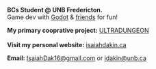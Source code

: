 **BCs Student @ UNB Fredericton.** </br>
Game dev with [Godot](https://godotengine.org/) & [friends](https://github.com/NYounggg) for fun!
</br>

**My primary cooprative project:**
[ULTRADUNGEON](https://github.com/NYounggg/dungeon_game)
</br></br>
**Visit my personal website:**
[isaiahdakin.ca](https://isaiahdakin.ca/)
</br>

**Email:** IsaiahDak16@gmail.com  or idakin@unb.ca </br>
